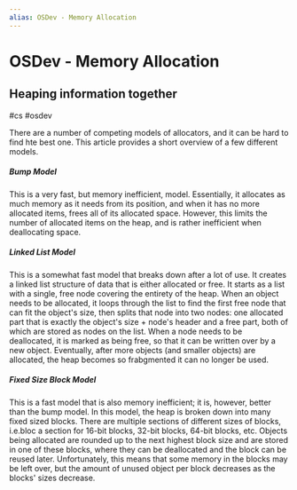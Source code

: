 ```yaml
---
alias: OSDev - Memory Allocation
---
```

# OSDev - Memory Allocation
## Heaping information together
#cs #osdev

There are a number of competing models of allocators, and it can be hard to find hte best one. This article provides a short overview of a few different models.

##### Bump Model
This is a very fast, but memory inefficient, model. Essentially, it allocates as much memory as it needs from its position, and when it has no more allocated items, frees all of its allocated space. However, this limits the number of allocated items on the heap, and is rather inefficient when deallocating space.

##### Linked List Model
This is a somewhat fast model that breaks down after a lot of use. It creates a linked list structure of data that is either allocated or free. It starts as a list with a single, free node covering the entirety of the heap. When an object needs to be allocated, it loops through the list to find the first free node that can fit the object's size, then splits that node into two nodes: one allocated part that is exactly the object's size + node's header and a free part, both of which are stored as nodes on the list. When a node needs to be deallocated, it is marked as being free, so that it can be written over by a new object. Eventually, after more objects (and smaller objects) are allocated, the heap becomes so frabgmented it can no longer be used.

##### Fixed Size Block Model
This is a fast model that is also memory inefficient; it is, however, better than the bump model. In this model, the heap is broken down into many fixed sized blocks. There are multiple sections of different sizes of blocks, i.e.bloc a section for 16-bit blocks, 32-bit blocks, 64-bit blocks, etc. Objects being allocated are rounded up to the next highest block size and are stored in one of these blocks, where they can be deallocated and the block can be reused later. Unfortunately, this means that some memory in the blocks may be left over, but the amount of unused object per block decreases as the blocks' sizes decrease.